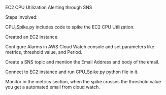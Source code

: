 EC2 CPU Utilization Alerting through SNS

Steps Involved:

CPU_Spike.py includes code to spike the EC2 CPU Utilization.


Created an EC2 instance.


Configure Alarms in AWS Cloud Watch console and set parameters like metrics, threshold value, and Period.


Create a SNS topic and mention the Email Address and body of the email.


Connect to EC2 instance and run CPU_Spike.py python file in it.


Monitor in the metrics section, when the spike crosses the threshold value you get a automated email from cloud watch.

